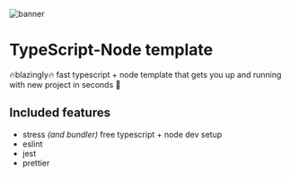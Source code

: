 ![banner](https://i.imgur.com/ugNMApB.png)

# TypeScript-Node template

🔥blazingly🔥 fast typescript + node template that gets you up and running with new project in seconds 🏃

## Included features

- stress _(and bundler)_ free typescript + node dev setup
- eslint
- jest
- prettier
